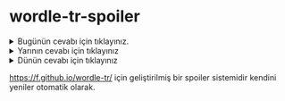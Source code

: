 # wordle-tr-spoiler

<details>
  <summary>Bugünün cevabı için tıklayınız.</summary>
  <br>
    <b> tutam </b>
</details>

<details>
  <summary>Yarının cevabı için tıklayınız</summary>
  <br>
   <b> tiran </b>
</details>

<details>
  <summary>Dünün cevabı için tıklayınız </summary>
  <br>
  <b> serum </b>
</details>

https://f.github.io/wordle-tr/ için geliştirilmiş bir spoiler sistemidir kendini yeniler otomatik olarak.

